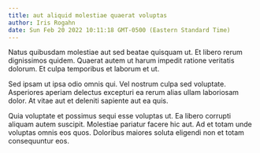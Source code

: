 ```yaml
---
title: aut aliquid molestiae quaerat voluptas
author: Iris Rogahn
date: Sun Feb 20 2022 10:11:18 GMT-0500 (Eastern Standard Time)
---
```

Natus quibusdam molestiae aut sed beatae quisquam ut. Et libero rerum dignissimos quidem. Quaerat autem ut harum impedit ratione veritatis dolorum. Et culpa temporibus et laborum et ut.

 Sed ipsam ut ipsa odio omnis qui. Vel nostrum culpa sed voluptate. Asperiores aperiam delectus excepturi ea rerum alias ullam laboriosam dolor. At vitae aut et deleniti sapiente aut ea quis.

 Quia voluptate et possimus sequi esse voluptas ut. Ea libero corrupti aliquam autem suscipit. Molestiae pariatur facere hic aut. Ad et totam unde voluptas omnis eos quos. Doloribus maiores soluta eligendi non et totam consequuntur eos.